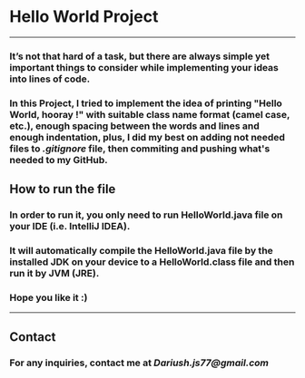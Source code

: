 # Hello World Project

---
### It’s not that hard of a task, but there are always simple yet important things to consider while implementing your ideas into lines of code.

### In this Project, I tried to implement the idea of printing "Hello World, hooray !" with suitable class name format (camel case, etc.), enough **spacing between the words and lines** and enough **indentation**, plus, I did my best on adding **not needed files** to *.gitignore* file, then commiting and pushing what's needed to my GitHub.

## How to run the file

### In order to run it, you only need to run HelloWorld.java file on your IDE (i.e. IntelliJ IDEA).

### It will automatically compile the HelloWorld.java file by the installed JDK on your device to a HelloWorld.class file and then run it by JVM (JRE).

### Hope you like it :)

---
## Contact
### For any inquiries, contact me at _Dariush.js77@gmail.com_
